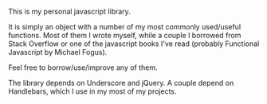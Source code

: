 This is my personal javascript library.

It is simply an object with a number of my most commonly used/useful functions. Most of them I wrote myself, while a couple I borrowed from Stack Overflow or one of the javascript books I've read (probably Functional Javascript by Michael Fogus). 

Feel free to borrow/use/improve any of them. 

The library depends on Underscore and jQuery. A couple depend on Handlebars, which I use in my most of my projects. 
